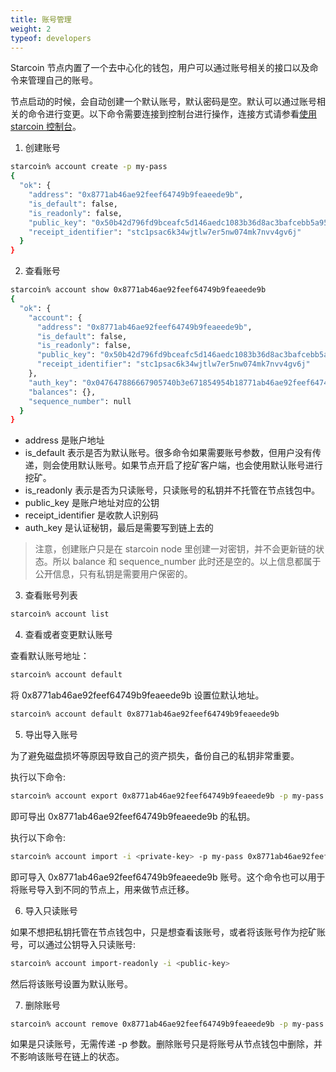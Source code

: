 ```yaml
---
title: 账号管理
weight: 2
typeof: developers
---
```


Starcoin 节点内置了一个去中心化的钱包，用户可以通过账号相关的接口以及命令来管理自己的账号。

<!--more-->

节点启动的时候，会自动创建一个默认账号，默认密码是空。默认可以通过账号相关的命令进行变更。以下命令需要连接到控制台进行操作，连接方式请参看[使用 starcoin 控制台](../console)。

 1. 创建账号

```bash
starcoin% account create -p my-pass
{
  "ok": {
    "address": "0x8771ab46ae92feef64749b9feaeede9b",
    "is_default": false,
    "is_readonly": false,
    "public_key": "0x50b42d796fd9bceafc5d146aedc1083b36d8ac3bafcebb5a9532a02d9b0f6dbb",
    "receipt_identifier": "stc1psac6k34wjtlw7er5nw074mk7nvv4gv6j"
  }
}
```

2. 查看账号

```bash
starcoin% account show 0x8771ab46ae92feef64749b9feaeede9b
{
  "ok": {
    "account": {
      "address": "0x8771ab46ae92feef64749b9feaeede9b",
      "is_default": false,
      "is_readonly": false,
      "public_key": "0x50b42d796fd9bceafc5d146aedc1083b36d8ac3bafcebb5a9532a02d9b0f6dbb",
      "receipt_identifier": "stc1psac6k34wjtlw7er5nw074mk7nvv4gv6j"
    },
    "auth_key": "0x047647886667905740b3e671854954b18771ab46ae92feef64749b9feaeede9b",
    "balances": {},
    "sequence_number": null
  }
}
```

- address 是账户地址
- is_default 表示是否为默认账号。很多命令如果需要账号参数，但用户没有传递，则会使用默认账号。如果节点开启了挖矿客户端，也会使用默认账号进行挖矿。
- is_readonly 表示是否为只读账号，只读账号的私钥并不托管在节点钱包中。  
- public_key 是账户地址对应的公钥
- receipt_identifier 是收款人识别码  
- auth_key 是认证秘钥，最后是需要写到链上去的

> 注意，创建账户只是在 starcoin node 里创建一对密钥，并不会更新链的状态。所以 balance 和  sequence_number 此时还是空的。以上信息都属于公开信息，只有私钥是需要用户保密的。


3. 查看账号列表

```bash
starcoin% account list
```

4. 查看或者变更默认账号

查看默认账号地址：

```bash
starcoin% account default
```
将 0x8771ab46ae92feef64749b9feaeede9b 设置位默认地址。
```bash
starcoin% account default 0x8771ab46ae92feef64749b9feaeede9b
```

5. 导出导入账号

为了避免磁盘损坏等原因导致自己的资产损失，备份自己的私钥非常重要。

执行以下命令: 
```bash
starcoin% account export 0x8771ab46ae92feef64749b9feaeede9b -p my-pass
```
即可导出 0x8771ab46ae92feef64749b9feaeede9b 的私钥。

执行以下命令:

```bash
starcoin% account import -i <private-key> -p my-pass 0x8771ab46ae92feef64749b9feaeede9b
```

即可导入 0x8771ab46ae92feef64749b9feaeede9b 账号。这个命令也可以用于将账号导入到不同的节点上，用来做节点迁移。

6. 导入只读账号

如果不想把私钥托管在节点钱包中，只是想查看该账号，或者将该账号作为挖矿账号，可以通过公钥导入只读账号:

```bash
starcoin% account import-readonly -i <public-key>  
```

然后将该账号设置为默认账号。

7. 删除账号

```bash
starcoin% account remove 0x8771ab46ae92feef64749b9feaeede9b -p my-pass
```

如果是只读账号，无需传递 -p 参数。删除账号只是将账号从节点钱包中删除，并不影响该账号在链上的状态。